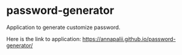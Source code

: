 # password-generator

Application to generate customize password. 

Here is the link to application: https://annapalii.github.io/password-generator/
